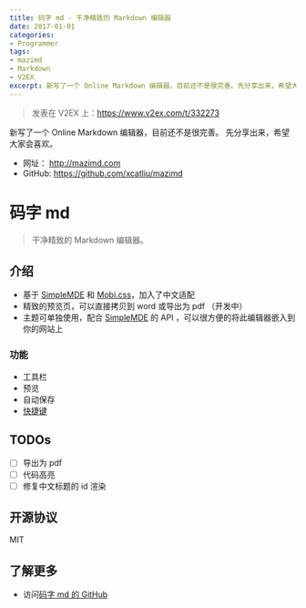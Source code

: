 ```yaml
---
title: 码字 md - 干净精致的 Markdown 编辑器
date: 2017-01-01
categories:
- Programmer
tags:
- mazimd
- Markdown
- V2EX
excerpt: 新写了一个 Online Markdown 编辑器，目前还不是很完善。先分享出来，希望大家会喜欢。
---
```


> 发表在 V2EX 上：https://www.v2ex.com/t/332273

新写了一个 Online Markdown 编辑器，目前还不是很完善。
先分享出来，希望大家会喜欢。

- 网址： http://mazimd.com
- GitHub: https://github.com/xcatliu/mazimd

# 码字 md

> 干净精致的 Markdown 编辑器。

## 介绍

- 基于 [SimpleMDE][] 和 [Mobi.css]( http://getmobicss.com/zh-cn/)，加入了中文适配
- 精致的预览页，可以直接拷贝到 word 或导出为 pdf （开发中）
- 主题可单独使用，配合 [SimpleMDE][] 的 API ，可以很方便的将此编辑器嵌入到你的网站上

### 功能

- 工具栏
- 预览
- 自动保存
- [快捷键]( https://github.com/NextStepWebs/simplemde-markdown-editor#keyboard-shortcuts)

## TODOs

- [ ] 导出为 pdf
- [ ] 代码高亮
- [ ] 修复中文标题的 id 渲染

## 开源协议

MIT

## 了解更多

- 访问[码字 md 的 GitHub]( http://github.com/xcatliu/mazimd)

[SimpleMDE]: https://simplemde.com/
